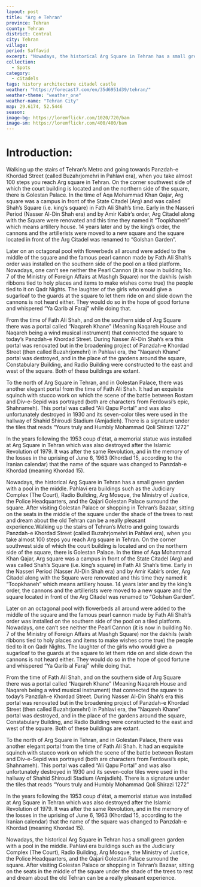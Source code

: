 ```yaml
---
layout: post
title: "Arg e Tehran"
province: Tehran
county: Tehran
district: Central
city: Tehran
village: 
period: Saffavid
excerpt: "Nowadays, the historical Arg Square in Tehran has a small green garden with a pool in the middle. Pahlavi era buildings such as the Judiciary Complex (The Court), Radio Building, Arg Mosque, the Ministry of Justice, the Police Headquarters, and the Qajari Golestan Palace surround the square."
collection:
  - Spots
category: 
  - citadels
tags: history architecture citadel castle
weather: "https://forecast7.com/en/35d6951d39/tehran/"
weather-theme: "weather_one"
weather-name: "Tehran City"
map: 29.6174, 52.5446
season:
image-bg: https://loremflickr.com/1020/720/bam
image-sm: https://loremflickr.com/400/400/bam
---
```

# **Introduction:**

Walking up the stairs of Tehran’s Metro and going towards Panzdah-e Khordad Street (called Buzahrjomehri in Pahlavi era), when you take almost 100 steps you reach Arg square in Tehran. On the corner southwest side of which the court building is located and on the northern side of the square, there is Golestan Palace. In the time of Aqa Mohammad Khan Qajar, Arg square was a campus in front of the State Citadel (Arg) and was called Shah’s Square (i.e. king’s square) in Fath Ali Shah’s time. Early in the Nasseri Period (Nasser Al-Din Shah era) and by Amir Kabir’s order, Arg Citadel along with the Square were renovated and this time they named it “Toopkhaneh” which means artillery house. 14 years later and by the king’s order, the cannons and the artillerists were moved to a new square and the square located in front of the Arg Citadel was renamed to “Golshan Garden”.

 

Later on an octagonal pool with flowerbeds all around were added to the middle of the square and the famous pearl cannon made by Fath Ali Shah’s order was installed on the southern side of the pool on a tiled platform. Nowadays, one can’t see neither the Pearl Cannon (it is now in building No. 7 of the Ministry of Foreign Affairs at Mashgh Square) nor the dakhils (wish ribbons tied to holy places and items to make wishes come true) the people tied to it on Qadr Nights. The laughter of the girls who would give a sugarloaf to the guards at the square to let them ride on and slide down the cannons is not heard either. They would do so in the hope of good fortune and whispered “Ya Qarib al Faraj” while doing that.
 

From the time of Fath Ali Shah, and on the southern side of Arg Square there was a portal called “Naqareh Khane” (Meaning Naqareh House and Naqareh being a wind musical instrument) that connected the square to today’s Panzdah-e Khordad Street. During Nasser Al-Din Shah’s era this portal was renovated but in the broadening project of Panzdah-e Khordad Street (then called Buzahrjomehri) in Pahlavi era, the “Naqareh Khane” portal was destroyed, and in the place of the gardens around the square, Constabulary Building, and Radio Building were constructed to the east and west of the square. Both of these buildings are extant.
 

To the north of Arg Square in Tehran, and in Golestan Palace, there was another elegant portal from the time of Fath Ali Shah. It had an exquisite squinch with stucco work on which the scene of the battle between Rostam and Div-e-Sepid was portrayed (both are characters from Ferdowsi’s epic, Shahnameh). This portal was called “Ali Qapu Portal” and was also unfortunately destroyed in 1930 and its seven-color tiles were used in the hallway of Shahid Shiroudi Stadium (Amjadieh). There is a signature under the tiles that reads “Yours truly and Humbly Mohammad Qoli Shirazi 1272”
 

In the years following the 1953 coup d'état, a memorial statue was installed at Arg Square in Tehran which was also destroyed after the Islamic Revolution of 1979. It was after the same Revolution, and in the memory of the losses in the uprising of June 6, 1963 (Khordad 15, according to the Iranian calendar) that the name of the square was changed to Panzdah-e Khordad (meaning Khordad 15).
 

Nowadays, the historical Arg Square in Tehran has a small green garden with a pool in the middle. Pahlavi era buildings such as the Judiciary Complex (The Court), Radio Building, Arg Mosque, the Ministry of Justice, the Police Headquarters, and the Qajari Golestan Palace surround the square. After visiting Golestan Palace or shopping in Tehran’s Bazaar, sitting on the seats in the middle of the square under the shade of the trees to rest and dream about the old Tehran can be a really pleasant experience.Walking up the stairs of Tehran’s Metro and going towards Panzdah-e Khordad Street (called Buzahrjomehri in Pahlavi era), when you take almost 100 steps you reach Arg square in Tehran. On the corner southwest side of which the court building is located and on the northern side of the square, there is Golestan Palace. In the time of Aqa Mohammad Khan Qajar, Arg square was a campus in front of the State Citadel (Arg) and was called Shah’s Square (i.e. king’s square) in Fath Ali Shah’s time. Early in the Nasseri Period (Nasser Al-Din Shah era) and by Amir Kabir’s order, Arg Citadel along with the Square were renovated and this time they named it “Toopkhaneh” which means artillery house. 14 years later and by the king’s order, the cannons and the artillerists were moved to a new square and the square located in front of the Arg Citadel was renamed to “Golshan Garden”.

 

Later on an octagonal pool with flowerbeds all around were added to the middle of the square and the famous pearl cannon made by Fath Ali Shah’s order was installed on the southern side of the pool on a tiled platform. Nowadays, one can’t see neither the Pearl Cannon (it is now in building No. 7 of the Ministry of Foreign Affairs at Mashgh Square) nor the dakhils (wish ribbons tied to holy places and items to make wishes come true) the people tied to it on Qadr Nights. The laughter of the girls who would give a sugarloaf to the guards at the square to let them ride on and slide down the cannons is not heard either. They would do so in the hope of good fortune and whispered “Ya Qarib al Faraj” while doing that.
 

From the time of Fath Ali Shah, and on the southern side of Arg Square there was a portal called “Naqareh Khane” (Meaning Naqareh House and Naqareh being a wind musical instrument) that connected the square to today’s Panzdah-e Khordad Street. During Nasser Al-Din Shah’s era this portal was renovated but in the broadening project of Panzdah-e Khordad Street (then called Buzahrjomehri) in Pahlavi era, the “Naqareh Khane” portal was destroyed, and in the place of the gardens around the square, Constabulary Building, and Radio Building were constructed to the east and west of the square. Both of these buildings are extant.
 

To the north of Arg Square in Tehran, and in Golestan Palace, there was another elegant portal from the time of Fath Ali Shah. It had an exquisite squinch with stucco work on which the scene of the battle between Rostam and Div-e-Sepid was portrayed (both are characters from Ferdowsi’s epic, Shahnameh). This portal was called “Ali Qapu Portal” and was also unfortunately destroyed in 1930 and its seven-color tiles were used in the hallway of Shahid Shiroudi Stadium (Amjadieh). There is a signature under the tiles that reads “Yours truly and Humbly Mohammad Qoli Shirazi 1272”
 

In the years following the 1953 coup d'état, a memorial statue was installed at Arg Square in Tehran which was also destroyed after the Islamic Revolution of 1979. It was after the same Revolution, and in the memory of the losses in the uprising of June 6, 1963 (Khordad 15, according to the Iranian calendar) that the name of the square was changed to Panzdah-e Khordad (meaning Khordad 15).
 

Nowadays, the historical Arg Square in Tehran has a small green garden with a pool in the middle. Pahlavi era buildings such as the Judiciary Complex (The Court), Radio Building, Arg Mosque, the Ministry of Justice, the Police Headquarters, and the Qajari Golestan Palace surround the square. After visiting Golestan Palace or shopping in Tehran’s Bazaar, sitting on the seats in the middle of the square under the shade of the trees to rest and dream about the old Tehran can be a really pleasant experience.